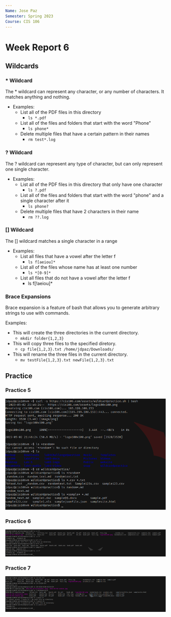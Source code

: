 ```yaml
---
Name: Jose Paz
Semester: Spring 2023
Course: CIS 106
---
```


# Week Report 6

## Wildcards

### * Wildcard

The * wildcard can represent any character, or any number of characters.   It matches anything and nothing.

- Examples:
  - List all of the PDF files in this directory
    - `ls *.pdf`
  - List all of the files and folders that start with the word "Phone"
    - `ls phone*`
  - Delete multiple files that have a certain pattern in their names
    - `rm test*.log`

### ? Wildcard

The ? wildcard can represent any type of character, but can only represent one single character.

- Examples:
  - List all of the PDF files in this directory that only have one character
    - `ls ?.pdf`
  - List all of the files and folders that start with the word "phone" and a single character after it
    - `ls phone?`
  - Delete multiple files that have 2 characters in their name
    - `rm ??.log`

### [] Wildcard

The [] wildcard matches a single character in a range

- Examples:
  - List all files that have a vowel after the letter f
    - `ls f[aeiou]*`
  - List all of the files whose name has at least one number
    - `ls *[0-9]*`
  - List all files that do not have a vowel after the letter f
    - ls f[!aeiou]*

### Brace Expansions

Brace expansion is a feature of bash that allows you to generate arbitrary strings to use with commands.

Examples:
- This will create the three directories in the current directory.
  - `mkdir folder{1,2,3}`
- This will copy three files to the specified diretory.
  - `cp file{1,2,3}.txt /home/jdpaz/Downloads/`
- This will rename the three files in the current directory.
  - `mv testFile{1,2,3}.txt newFile{1,2,3}.txt`

## Practice

### Practice 5

![Practice 5](practice5.png)

### Practice 6

![Practice 6](practice6.png)

### Practice 7

![Practice 7](practice7.png)